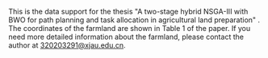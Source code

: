 This is the data support for the thesis "A two-stage hybrid NSGA-III with BWO for path planning and task allocation in agricultural land preparation" . The coordinates of the farmland are shown in Table 1 of the paper. If you need more detailed information about the farmland, please contact the author at 320203291@xjau.edu.cn.
